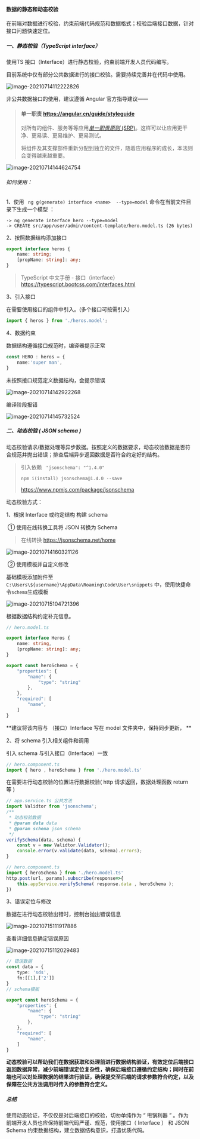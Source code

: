 #### 数据的静态和动态校验

在前端对数据进行校验，约束前端代码规范和数据格式；校验后端接口数据，针对接口问题快速定位。

##### 一、静态校验（TypeScript interface）
使用TS 接口（Interface）进行静态校验，约束前端开发人员代码编写。

目前系统中仅有部分公共数据进行的接口校验。需要持续完善并在代码中使用。

![image-20210714112222826](https://github.com/su4g/study-md/blob/main/typora-user-images/image-20210714112222826.png)

非公共数据接口的使用，建议遵循 Angular 官方指导建议——

> #### 单一职责   https://angular.cn/guide/styleguide
> 对所有的组件、服务等等应用[*单一职责原则* (SRP)](https://wikipedia.org/wiki/Single_responsibility_principle)。这样可以让应用更干净、更易读、更易维护、更易测试。
>
> 将组件及其支撑部件重新分配到独立的文件，随着应用程序的成长，本法则会变得越来越重要。

![image-20210714144624754](https://github.com/su4g/study-md/blob/main/typora-user-images/image-20210714144624754.png)

###### 如何使用：

1、使用 ` ng g(generate) interface <name>  --type=model` 命令在当前文件目录下生成一个模型 ：

```
-> ng generate interface hero --type=model
-> CREATE src/app/user/admin/content-template/hero.model.ts (26 bytes)
```

2、按照数据结构添加接口

```typescript
export interface heros {
    name: string;
    [propName: string]: any;
}
```

> TypeScript 中文手册 - 接口（interface）https://typescript.bootcss.com/interfaces.html

3、引入接口

在需要使用接口的组件中引入。(多个接口可按需引入)

```typescript
import { heros } from './heros.model';
```

4、数据约束

数据结构遵循接口规范时，编译器提示正常

```typescript
const HERO : heros = {
    name:'super man',
}
```

未按照接口规范定义数据结构，会提示错误

![image-20210714142922268](https://github.com/su4g/study-md/blob/main/typora-user-images/image-20210714142922268.png)

编译阶段报错

![image-20210714145732524](https://github.com/su4g/study-md/blob/main/typora-user-images/image-20210714145732524.png)

##### 二、动态校验 ( JSON schema )

动态校验请求/数据处理等异步数据。按照定义的数据要求，动态校验数据是否符合规范并抛出错误；排查后端异步返回数据是否符合约定好的结构。

> 引入依赖 ` "jsonschema": "^1.4.0"`
>
> ```
> npm i(install) jsonschema@1.4.0 --save
> ```
>
> https://www.npmjs.com/package/jsonschema

动态校验方式：

1、根据 Interface 或约定结构 构建 schema 

​	① 使用在线转换工具将 JSON 转换为 Schema

> 在线转换 https://jsonschema.net/home

![image-20210714160321126](https://github.com/su4g/study-md/blob/main/typora-user-images/image-20210714160321126.png)

​	② 使用模板并自定义修改

基础模板添加附件至` C:\Users\${username}\AppData\Roaming\Code\User\snippets` 中，使用快捷命令`schema`生成模板

![image-20210715104721396](https://github.com/su4g/study-md/blob/main/typora-user-images/image-20210715104721396.png)

根据数据结构约定补充信息。

```typescript
// hero.model.ts

export interface Heros {
    name: string,
    [propName: string]: any;
}

export const heroSchema = {
    "properties": {
        "name": {
            "type": "string"
        },
    },
    "required": [
        "name",
    ]
}

```

**建议将该内容与 （接口）Interface 写在 model 文件夹中，保持同步更新， **

2、将 schema 引入相关组件和调用

引入 schema 与引入接口（Interface）一致

```typescript
// hero.component.ts
import { hero , heroSchema } from './hero.model.ts'
```

在需要进行动态校验的位置进行数据校验( http 请求返回，数据处理函数 return 等 )

```typescript
// app.service.ts 公共方法
import Validtor from 'jsonschema';
/**
 * 动态校验数据
 * @param data data
 * @param schema json schema
 */
verifySchema(data, schema) {
    const v = new Validtor.Validator();
    console.error(v.validate(data, schema).errors);
}

// hero.component.ts
import { heroSchema } from './hero.model.ts'
http.post(url, params).subscribe(response=>{
	this.appService.verifySchema( response.data , heroSchema );
})
```

3、错误定位与修改

数据在进行动态校验出错时，控制台抛出错误信息

![image-20210715111917886](https://github.com/su4g/study-md/blob/main/typora-user-images/image-20210715111917886.png)

查看详细信息确定错误原因

![image-20210715112029483](https://github.com/su4g/study-md/blob/main/typora-user-images/image-20210715112029483.png)

```typescript
// 错误数据
const data = {
    type: 'sds',
    fn:[[1],['2']]
}
// schema模板

export const heroSchema = {
    "properties": {
        "name": {
            "type": "string"
        },
    },
    "required": [
        "name",
    ]
}
```



**动态校验可以帮助我们在数据获取和处理前进行数据结构验证，有效定位后端接口返回数据异常，减少前端错误定位复杂性，确保后端接口遵循约定结构；同时在前端也可以对处理数据的结果进行验证，确保提交至后端的请求参数符合约定，以及保障在公共方法调用时传入的参数符合定义。**



##### 总结

使用动态验证，不仅仅是对后端接口的校验，切勿单纯作为 “ 甩锅利器 ” 。作为前端开发人员也应保持前端代码严谨、规范，使用接口（ Interface ） 和 JSON Schema 约束数据结构，建立数据结构意识，打造优质代码。